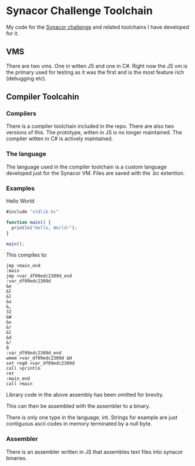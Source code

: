 # Synacor Challenge Toolchain
My code for the [Synacor challenge](https://challenge.synacor.com/) and related toolchains I have developed for it.

## VMS

There are two vms. One in witten JS and one in C#. Right now the JS vm is the primary used for testing as it was the first and is the most feature rich (debugging etc).

## Compiler Toolcahin

### Compilers

There is a compiler toolchain included in the repo. There are also two versions of this. The prototype, witten in JS is no longer maintained. The compiler witten in C# is actively maintained.

### The language

The language used in the compiler toolchain is a custom language developed just for the Synacor VM. Files are saved with the .bc extention.


### Examples

Hello World

```javascript
#include "stdlib.bc"

function main() {
  println("Hello, World!");
}

main();
```

This compiles to:

```assembly
jmp >main_end
:main
jmp >var_df09edc2309d_end
:var_df09edc2309d
&e
&l
&l
&o
&,
32
&W
&o
&r
&l
&d
&!
0
:var_df09edc2309d_end
wmem >var_df09edc2309d &H
set reg0 >var_df09edc2309d
call >println
ret
:main_end
call >main
```

Library code in the above assembly has been omitted for brevity.

This can then be assembled with the assembler to a binary.

There is only one type in the language, int. Strings for example are just contiguous ascii codes in memory terminated by a null byte.

### Assembler

There is an assembler written in JS that assembles text files into synacor binaries.
